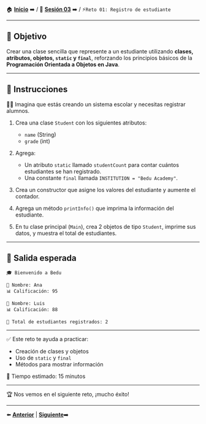 🏠 [**Inicio**](../../Readme.md) ➡️ / 📖 [**Sesión 03**](../Readme.md) ➡️ / ⚡`Reto 01: Registro de estudiante`

---

## 🎯 Objetivo

Crear una clase sencilla que represente a un estudiante utilizando **clases, atributos, objetos, `static` y `final`**, reforzando los principios básicos de la **Programación Orientada a Objetos en Java**.

---

## 📝 Instrucciones

👨‍🏫 Imagina que estás creando un sistema escolar y necesitas registrar alumnos.

1. Crea una clase `Student` con los siguientes atributos:
   - `name` (String)
   - `grade` (int)

2. Agrega:
   - Un atributo `static` llamado `studentCount` para contar cuántos estudiantes se han registrado.
   - Una constante `final` llamada `INSTITUTION = "Bedu Academy"`.

3. Crea un constructor que asigne los valores del estudiante y aumente el contador.

4. Agrega un método `printInfo()` que imprima la información del estudiante.

5. En tu clase principal (`Main`), crea 2 objetos de tipo `Student`, imprime sus datos, y muestra el total de estudiantes.

---

## 🧩 Salida esperada

```plaintext
🎓 Bienvenido a Bedu 

👤 Nombre: Ana
📊 Calificación: 95

👤 Nombre: Luis
📊 Calificación: 88

👥 Total de estudiantes registrados: 2
```

---

✅ Este reto te ayuda a practicar:
- Creación de clases y objetos
- Uso de `static` y `final`
- Métodos para mostrar información

🏁 Tiempo estimado: 15 minutos

--- 

🏆 Nos vemos en el siguiente reto, ¡mucho éxito!  

---

⬅️ [**Anterior**](../Readme.md) | [**Siguiente**](../Ejemplo-02/Readme.md)➡️
